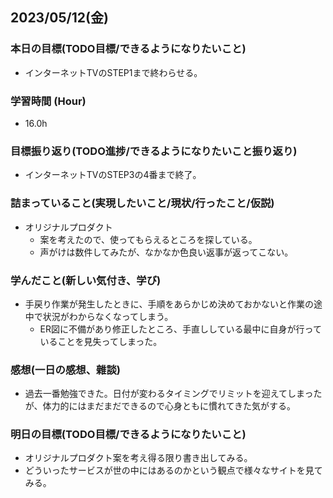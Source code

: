 ## 2023/05/12(金)

### 本日の目標(TODO目標/できるようになりたいこと)

- インターネットTVのSTEP1まで終わらせる。

### 学習時間 (Hour)

- 16.0h

### 目標振り返り(TODO進捗/できるようになりたいこと振り返り)

- インターネットTVのSTEP3の4番まで終了。

### 詰まっていること(実現したいこと/現状/行ったこと/仮説)

- オリジナルプロダクト
  - 案を考えたので、使ってもらえるところを探している。
  - 声がけは数件してみたが、なかなか色良い返事が返ってこない。

### 学んだこと(新しい気付き、学び)

- 手戻り作業が発生したときに、手順をあらかじめ決めておかないと作業の途中で状況がわからなくなってしまう。
  - ER図に不備があり修正したところ、手直ししている最中に自身が行っていることを見失ってしまった。

### 感想(一日の感想、雜談)

- 過去一番勉強できた。日付が変わるタイミングでリミットを迎えてしまったが、体力的にはまだまだできるので心身ともに慣れてきた気がする。

### 明日の目標(TODO目標/できるようになりたいこと)

- オリジナルプロダクト案を考え得る限り書き出してみる。
- どういったサービスが世の中にはあるのかという観点で様々なサイトを見てみる。

